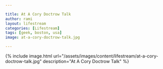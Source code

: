 ```yaml
---

title: At A Cory Doctrow Talk
author: rami
layout: lifestream 
categories: [Lifestream]
tags: [geek, boston, usa]
image: at-a-cory-doctrow-talk.jpg

---
```


{% include image.html url="/assets/images/content/lifestream/at-a-cory-doctrow-talk.jpg" description="At A Cory Doctrow Talk" %}
